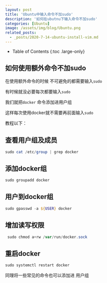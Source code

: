 ```yaml
---
layout: post
title: 'Ubuntu中输入命令不加sudo'
description: '如何在ubutnu下输入命令不加sudo'
categories: [Ubuntu]
image: /assets/img/blog/Ubuntu.png
related_posts:
  - _posts/2020-7-14-ubuntu-install-vim.md
---
```


- Table of Contents
{:toc .large-only}



## 如何使用额外命令不加sudo
在使用额外命令的时候 不可避免的都需要输入``sudo``

有时候就没必要每次都要输入``sudo ``

我们就把``docker`` 命令添加进用户组

这样每次使用docker就不需要再前面输入``sudo``

教程以下：

## 查看用户组及成员

```powershell
sudo cat /etc/group | grep docker
```

## 添加docker组

```powershell
sudo groupadd docker 
```

## 用户到docker组 

```powershell
sudo gpasswd -a ${USER} docker 
```

## 增加读写权限

```powershell
 sudo chmod a+rw /var/run/docker.sock
```

## 重启docker

```powershell
sudo systemctl restart docker 
```

同理将一些常见的命令也可以添加进 用户组

